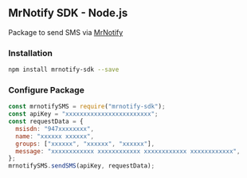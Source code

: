 ## MrNotify SDK - Node.js

Package to send SMS via [MrNotify](https://mrnotify.lk)

### Installation

```sh
npm install mrnotify-sdk --save
```

### Configure Package

```js
const mrnotifySMS = require("mrnotify-sdk");
const apiKey = "xxxxxxxxxxxxxxxxxxxxxxxx";
const requestData = {
  msisdn: "947xxxxxxxx",
  name: "xxxxxx xxxxxx",
  groups: ["xxxxxx", "xxxxxx", "xxxxxx"],
  message: "xxxxxxxxxxxx xxxxxxxxxxxx xxxxxxxxxxxx xxxxxxxxxxxx",
};
mrnotifySMS.sendSMS(apiKey, requestData);
```
